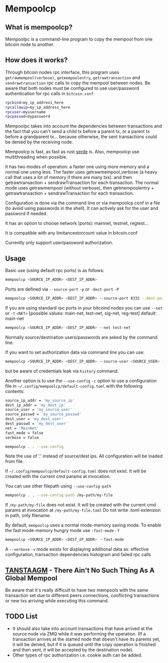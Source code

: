 Mempoolcp
=========

What is mempoolcp?
------------------

Mempoolpc is a command-line program to copy the mempool from one bitcoin node to another.

How does it works?
------------------

Through bitcoin nodes rpc interface, this program uses `getrawmempool(verbose)`, `getmempoolentry`, `getrawtransaction` and `sendrawtransaction` rpc calls to copy the mempool between nodes. Be aware that both nodes must be configured to use user/password authentication for rpc calls in `bitcoin.conf`:

```sh
rpcbind=my_ip_address_here
rpcallowip=my_ip_address_here
rpcuser=myusername
rpcpasswd=mypassword
```

Mempoolpc takes into account the dependencies between transactions and the fact that you can't send a child tx before a parent tx, or a parent tx before a grandparent tx... because otherwise, the sent transactions could be denied by the receiving node.

Mempoolcp is fast, as fast as rust [serde](https://serde.rs) is. Also, mempoolcp use multithreading when possible.

It has two modes of operation: a faster one using more memory and a normal one using less. The faster uses getrawmempool_verbose (a heavy call that uses a lot of memory if there are many txs). and then getrawtransaction + sendrawTransaction for each transaction. The normal mode uses getrawmempool (without verbose), then getmempoolentry + getrawtransaction + sendrawTransaction for each transaction.

Configuration is done via the command line or via mempoolcp.conf in a file (to avoid using passwords in the shell). It can actively ask for the user and password if needed.

It has an option to choose network (ports): mainnet, testnet, regtest...

It is compatible with any limitancestorcount value in bitcoin.conf

Currently only support user/password authorization.

Usage
-----

Basic use (using default rpc ports) is as follows:

```sh
mempoolcp <SOURCE_IP_ADDR> <DEST_IP_ADDR>
```

Ports are defined via `--source-port` `-p` or `-dest-port` `-P`

```sh
mempoolcp <SOURCE_IP_ADDR> <DEST_IP_ADDR> --source-port 8332 --dest-port 8332
```

If you are using standard rpc ports in your bitcoind nodes you can use `--net` or `-t` `<NET>` [possible values: main-net, test-net, sig-net, reg-test] default: main-net

```sh
mempoolcp <SOURCE_IP_ADDR> <DEST_IP_ADDR> --net test-net
```

Normally source/destination users/passwords are asked by the command line.

If you want to set authorization data via command line you can use:

```sh
mempoolcp <SOURCE_IP_ADDR> <DEST_IP_ADDR> --source-user <SOURCE_USER> --source-passwd <SOURCE_PASSWD> --dest-user <DEST_USER> --dest-passwd <DEST_PASSWD>
```

but be aware of credentials leak via `history` command.

Another option is to use the `--use-config` `-c` option to use a configuration file in `~/.config/mempoolcp/default-config.toml` with the following contents:

```sh
source_ip_addr = 'my_source_ip'
dest_ip_addr = 'my_dest_ip'
source_user = 'my_source_user'
source_passwd = 'my_source_passwd'
dest_user = 'my_dest_user'
dest_passwd = 'my_dest_user'
net = 'MainNet'
fast_mode = false
verbose = false
```

```sh
mempoolcp . . --use-config
```

Note the use of '.' instead of source/dest ips. All configuration will be loaded from file.

If `~/.config/mempoolcp/default-config.toml` does not exist. It will be created with the current cmd params at invocation.

You can use other filepath using `--use-config-path`

```sh
mempoolcp . . --use-config-path /my-path/my-file
```

If `/my-path/my-file` does not exist. It will be created with the current cmd params at invocation at `/my-path/my-file.toml` Do not write .toml extension in path, only filename.

By default, `mempoolcp` uses a normal mode-memory saving mode. To enable the fast mode-memory hungry mode use `-fast-mode` `-f`  

```sh
mempoolcp <SOURCE_IP_ADDR> <DEST_IP_ADDR> --fast-mode
```

A `--verbose` `-v` mode exists for displaying additional data as: effective configuration, transaction dependencies histogram and failed rpc calls

[TANSTAAGM](https://lists.linuxfoundation.org/pipermail/bitcoin-dev/2020-July/018017.html) - There Ain't No Such Thing As A Global Mempool
---------------------------------------------------------

Be aware that it's really difficult to have two mempools with the same transaction set due to different peers connections, conflicting transactions or new txs arriving while executing this command.

TODO List
---------

- It should also take into account transactions that have arrived at the source node via ZMQ while it was performing the operation. (If a transaction arrives at the started node that doesn't have its parents yet, it will be denied, but if it is queued until the copy operation is finished and then sent, it will be accepted by the destination node).
- Other types of rpc authorization i.e. cookie auth can be added.
